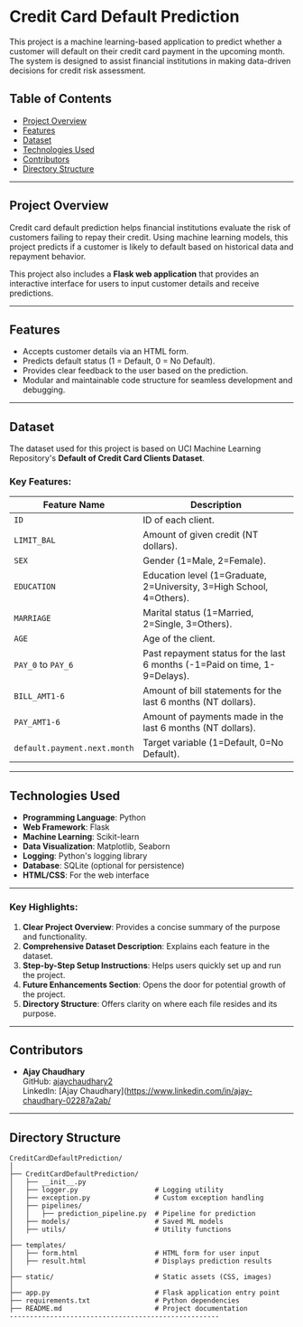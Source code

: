 # Credit Card Default Prediction

This project is a machine learning-based application to predict whether a customer will default on their credit card payment in the upcoming month. The system is designed to assist financial institutions in making data-driven decisions for credit risk assessment.



## Table of Contents

- [Project Overview](#project-overview)
- [Features](#features)
- [Dataset](#dataset)
- [Technologies Used](#technologies-used)
- [Contributors](#contributors)
- [Directory Structure](#directory-structure)



---

## Project Overview

Credit card default prediction helps financial institutions evaluate the risk of customers failing to repay their credit. Using machine learning models, this project predicts if a customer is likely to default based on historical data and repayment behavior.

This project also includes a **Flask web application** that provides an interactive interface for users to input customer details and receive predictions.

---

## Features

- Accepts customer details via an HTML form.
- Predicts default status (1 = Default, 0 = No Default).
- Provides clear feedback to the user based on the prediction.
- Modular and maintainable code structure for seamless development and debugging.

---


## Dataset

The dataset used for this project is based on UCI Machine Learning Repository's **Default of Credit Card Clients Dataset**.



### Key Features:

| Feature Name          | Description                                                                 |
|------------------------|-----------------------------------------------------------------------------|
| `ID`                  | ID of each client.                                                         |
| `LIMIT_BAL`           | Amount of given credit (NT dollars).                                       |
| `SEX`                 | Gender (1=Male, 2=Female).                                                 |
| `EDUCATION`           | Education level (1=Graduate, 2=University, 3=High School, 4=Others).       |
| `MARRIAGE`            | Marital status (1=Married, 2=Single, 3=Others).                           |
| `AGE`                 | Age of the client.                                                        |
| `PAY_0` to `PAY_6`    | Past repayment status for the last 6 months (-1=Paid on time, 1-9=Delays).|
| `BILL_AMT1-6`         | Amount of bill statements for the last 6 months (NT dollars).             |
| `PAY_AMT1-6`          | Amount of payments made in the last 6 months (NT dollars).                |
| `default.payment.next.month` | Target variable (1=Default, 0=No Default).                          |

---

## Technologies Used

- **Programming Language**: Python
- **Web Framework**: Flask
- **Machine Learning**: Scikit-learn
- **Data Visualization**: Matplotlib, Seaborn
- **Logging**: Python's logging library
- **Database**: SQLite (optional for persistence)
- **HTML/CSS**: For the web interface

---

### Key Highlights:
1. **Clear Project Overview**: Provides a concise summary of the purpose and functionality.
2. **Comprehensive Dataset Description**: Explains each feature in the dataset.
3. **Step-by-Step Setup Instructions**: Helps users quickly set up and run the project.
4. **Future Enhancements Section**: Opens the door for potential growth of the project.
5. **Directory Structure**: Offers clarity on where each file resides and its purpose.

---

## Contributors

- **Ajay Chaudhary**  
  GitHub: [ajaychaudhary2](https://github.com/ajaychaudhary2)  
  LinkedIn: [Ajay Chaudhary](https://www.linkedin.com/in/ajay-chaudhary-02287a2ab/

---


## Directory Structure

```plaintext
CreditCardDefaultPrediction/
│
├── CreditCardDefaultPrediction/
│   ├── __init__.py
│   ├── logger.py                   # Logging utility
│   ├── exception.py                # Custom exception handling
│   ├── pipelines/
│   │   ├── prediction_pipeline.py  # Pipeline for prediction
│   ├── models/                     # Saved ML models
│   ├── utils/                      # Utility functions
│
├── templates/
│   ├── form.html                   # HTML form for user input
│   ├── result.html                 # Displays prediction results
│
├── static/                         # Static assets (CSS, images)
│
├── app.py                          # Flask application entry point
├── requirements.txt                # Python dependencies
├── README.md                       # Project documentation
----------------------------------------------------















